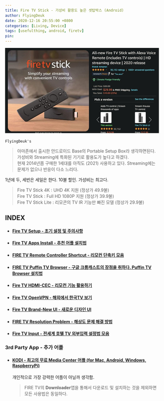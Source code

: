 ```yaml
---
title: Fire TV Stick - 가성비 활용도 높은 셋탑박스 (Android)
author: FlyingDeuk
date: 2020-12-16 20:55:00 +0800
categories: [Living, Device]
tags: [usefulthing, android, firetv]
pin:
---
```


![fire](/img/living/fire/stick.jpg)


`FlyingDeuk's`
> 아마존에서 출시한 안드로이드 Base의 Portable Setup Box라 생각하면된다.  <br>
가성비와 Streaming에 특화된 기기로 활용도가 높다고 하겠다. <br>
현재 2014년쯤 구매한 1세대를 아직도 (2021) 사용하고 있다. Streaming에는 문제가 없으나 반응이 다소 느리다.

1년에 두, 세번은 세일은 한다. 10불 할인. 가성비는 최고다.

>Fire TV Stick 4K : UHD 4K 지원 (정상가 49.9불)<br>
Fire TV Stick : Full HD 1080P 지원 (정상가 39.9불)<br>
Fire TV Stick Lite : 리모콘의 TV IR 기능만 빠진 모델 (정상가 29.9불)<br>

## INDEX

- #### [Fire TV Setup - 초기 설정 및 주의사항](/posts/Fire-TV/)

- #### [Fire TV Apps Install - 추천 어플 설치법](/posts/Fire-TV1/)

- #### [FIRE TV Remote Controller Shortcut - 리모컨 단축키 모음](/posts/FireTV-remote/)

- #### [FIRE TV Puffin TV Browser - 구글 크롬캐스트의 장점을 취하다. Puffin TV Browser 설치법](/posts/FireTV-puffin/)

- #### [Fire TV HDMI-CEC - 리모컨 기능 활용하기](/posts/FireHDMI/)

- #### [Fire TV OpenVPN  - 해외에서 한국TV 보기](/posts/Fire-TV-VPN/)

- #### [Fire TV Brand-New UI - 새로운 디자인 UI](/posts/FireTV-new/)

- #### [FIRE TV Resolution Problem - 해상도 문제 해결 방법](/posts/FireTV-resolution/)

- #### [Fire TV Input - 전세계 호텔 TV 외부입력 설정법 모음](/posts/TVinput/)

### 3rd Party App - 추가 어플

- #### [KODI - 최고의 무료 Media Center 어플 (for Mac, Android, Windows, RaspberryPi)](/posts/KODI/)
  개인적으로 가장 강력한 어플이 아닐까 생각함.
  >FIRE TV의 **Downloader**앱을 통해서 다운로드 및 설치하는 것을 제외하면 모든 사용법은 동일하다.

